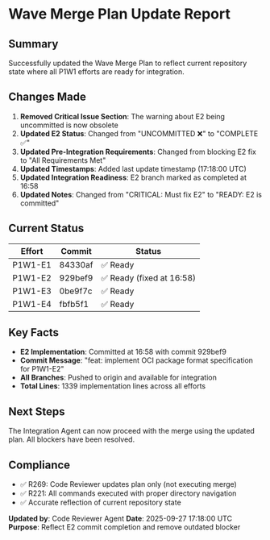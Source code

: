 # Wave Merge Plan Update Report

## Summary
Successfully updated the Wave Merge Plan to reflect current repository state where all P1W1 efforts are ready for integration.

## Changes Made
1. **Removed Critical Issue Section**: The warning about E2 being uncommitted is now obsolete
2. **Updated E2 Status**: Changed from "UNCOMMITTED ❌" to "COMPLETE ✅"
3. **Updated Pre-Integration Requirements**: Changed from blocking E2 fix to "All Requirements Met"
4. **Updated Timestamps**: Added last update timestamp (17:18:00 UTC)
5. **Updated Integration Readiness**: E2 branch marked as completed at 16:58
6. **Updated Notes**: Changed from "CRITICAL: Must fix E2" to "READY: E2 is committed"

## Current Status
| Effort | Commit | Status |
|--------|--------|--------|
| P1W1-E1 | 84330af | ✅ Ready |
| P1W1-E2 | 929bef9 | ✅ Ready (fixed at 16:58) |
| P1W1-E3 | 0be9f7c | ✅ Ready |
| P1W1-E4 | fbfb5f1 | ✅ Ready |

## Key Facts
- **E2 Implementation**: Committed at 16:58 with commit 929bef9
- **Commit Message**: "feat: implement OCI package format specification for P1W1-E2"
- **All Branches**: Pushed to origin and available for integration
- **Total Lines**: 1339 implementation lines across all efforts

## Next Steps
The Integration Agent can now proceed with the merge using the updated plan. All blockers have been resolved.

## Compliance
- ✅ R269: Code Reviewer updates plan only (not executing merge)
- ✅ R221: All commands executed with proper directory navigation
- ✅ Accurate reflection of current repository state

**Updated by**: Code Reviewer Agent
**Date**: 2025-09-27 17:18:00 UTC
**Purpose**: Reflect E2 commit completion and remove outdated blocker